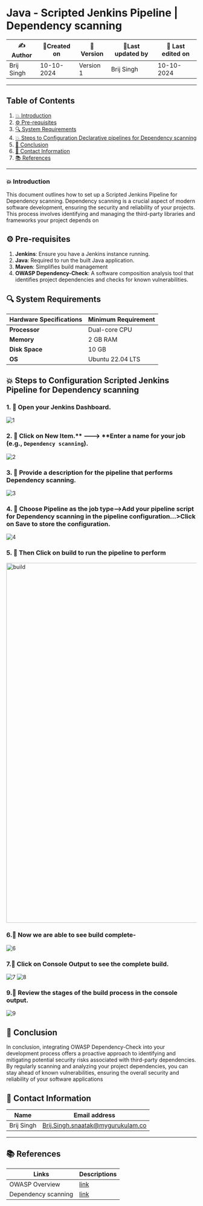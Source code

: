 
# Java - Scripted Jenkins Pipeline | Dependency scanning


| ✍️Author      | 📅Created on  |📌 Version    | 📝Last updated by |📅 Last edited on |
|-------------|-------------|------------|-----------------|----------------|
| Brij Singh | 10-10-2024  | Version 1  | Brij Singh   | 10-10-2024   |

---
## Table of Contents
1. [💥 Introduction](#-introduction)
2. [⚙ Pre-requisites](#-pre-requisites)
3. [🔍 System Requirements](#-system-requirements)
4. [💥 Steps to Configuration Declarative pipelines for Dependency scanning](#-steps-to-configuration-declarative-pipelines-for-dependency-scanning)
5. [📛 Conclusion](#-conclusion)
6. [📧 Contact Information](#-contact-information)
7. [📚 References](#-references)

---
### 💥 Introduction
This document outlines how to set up a Scripted Jenkins Pipeline  for Dependency scanning. Dependency scanning is a crucial aspect of modern software development, ensuring the security and reliability of your projects. This process involves identifying and managing the third-party libraries and frameworks your project depends on


## ⚙ Pre-requisites
1. **Jenkins**: Ensure you have a Jenkins instance running.
2. **Java**: Required to run the built Java application.
3. **Maven**: Simplifies build management
4. **OWASP Dependency-Check**:	A software composition analysis tool that identifies project dependencies and checks for known vulnerabilities.

## 🔍 System Requirements
| Hardware Specifications | Minimum Requirement  |
|-------------------|---------------------------|
| **Processor**     | Dual-core CPU             | 
| **Memory**        | 2 GB RAM                  | 
| **Disk Space**    | 10 GB                      | 
| **OS**            |Ubuntu 22.04 LTS           |


## 💥 Steps to Configuration Scripted Jenkins Pipeline for Dependency scanning

### 1. 🚀 Open your Jenkins Dashboard.
![1](https://github.com/user-attachments/assets/59bb5e6e-68e1-4d41-8147-cd7acceeb2d8)

### 2. 🚀 Click on **New Item**.** ---> **Enter a name for your job (e.g., `Dependency scanning`).
![2](https://github.com/user-attachments/assets/7449f5ee-c0f5-4afd-968d-127b7fbdce94)

### 3. 🚀 Provide a description for the pipeline that performs Dependency scanning.
![3](https://github.com/user-attachments/assets/81e1e782-18f7-45e2-a440-822cd273b048)

### 4. 🚀 Choose Pipeline as the job type-->Add your pipeline script for Dependency scanning in the pipeline configuration...>Click on Save to store the configuration.
![4](https://github.com/user-attachments/assets/13a83b88-712a-4c81-8c4b-59e398c71120)



### 5. 🚀 Then Click on build to run the pipeline to perform
<img width="952" alt="build" src="https://github.com/user-attachments/assets/8e0b140e-3cb9-4b40-babd-75fb6963a653">

### 6.🚀 Now we are able to see build complete-
![6](https://github.com/user-attachments/assets/0e85f208-00fb-498d-85e2-6bfeb11bfb3f)

### 7.🚀 Click on Console Output to see the complete build.
![7](https://github.com/user-attachments/assets/3a399168-b736-442e-886d-fd4ad037d02a)
![8](https://github.com/user-attachments/assets/0d6d929f-b14c-4335-8f39-96cb0ec040c2)




### 9.🚀 Review the stages of the build process in the console output.
![9](https://github.com/user-attachments/assets/ec8425b1-5e66-4dee-860c-f66f3e0d96a1)


## 📛 Conclusion
In conclusion, integrating OWASP Dependency-Check into your development process offers a proactive approach to identifying and mitigating potential security risks associated with third-party dependencies. By regularly scanning and analyzing your project dependencies, you can stay ahead of known vulnerabilities, ensuring the overall security and reliability of your software applications

##  📧 Contact Information
| Name | Email address|
|------|---------------------|
| Brij Singh | Brij.Singh.snaatak@mygurukulam.co |

---
## 📚 References
| Links | Descriptions|
|---------------|---------------------|
|  OWASP Overview |[link](https://owasp.org/) ||
| Dependency scanning |[link](https://github.com/mygurukulam-p10/Documentation-P10-Snaatak/tree/main/Application%20CI%20Design/Java%20CI%20checks/Dependency%20scanning%20POC) |

